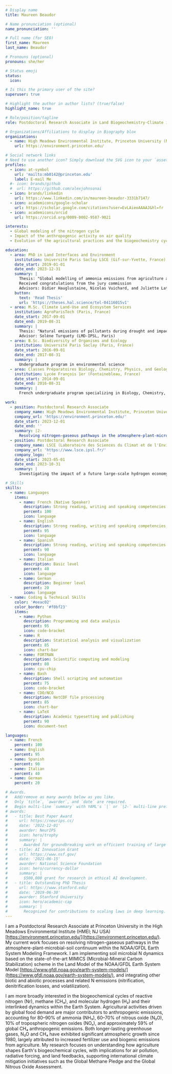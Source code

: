 ```yaml
---
# Display name
title: Maureen Beaudor

# Name pronunciation (optional)
name_pronunciation: ''

# Full name (for SEO)
first_name: Maureen
last_name: Beaudor

# Pronouns (optional)
pronouns: she/her

# Status emoji
status:
  icon: 

# Is this the primary user of the site?
superuser: true

# Highlight the author in author lists? (true/false)
highlight_name: true

# Role/position/tagline
role: Postdoctoral Research Associate in Land Biogeochemistry-Climate interactions

# Organizations/Affiliations to display in Biography blox
organizations:
  - name: High Meadows Environmental Institute, Princeton University (NJ, USA)
    url: https://environment.princeton.edu/

# Social network links
# Need to use another icon? Simply download the SVG icon to your `assets/media/icons/` folder.
profiles:
  - icon: at-symbol
    url: 'mailto:mb0142@princeton.edu'
    label: E-mail Me
  #- icon: brands/github
  #  url: https://github.com/alexjohnsonai
  - icon: brands/linkedin
    url: https://www.linkedin.com/in/maureen-beaudor-3331b7147/
  - icon: academicons/google-scholar
    url: https://scholar.google.com/citations?user=EvLAieoAAAAJ&hl=fr
  - icon: academicons/orcid
    url: https://orcid.org/0009-0002-9587-9021

interests:
  - Global modeling of the nitrogen cycle
  - Impact of the anthropogenic activity on air quality
  - Evolution of the agricultural practices and the biogeochemistry cycles 

education:
  - area: PhD in Land Interfaces and Environment 
    institution: Université Paris Saclay LSCE (Gif-sur-Yvette, France)
    date_start: 2019-01-01
    date_end: 2023-12-31
    summary: |
      Thesis: "Global modelling of ammonia emissions from agriculture and impact on atmospheric chemistry"
      Received congratulations from the jury commission
      Advisors: Didier Hauglustaine, Nicolas Vuichard, and Juliette Lathière
    button:
      text: 'Read Thesis'
      url: 'https://theses.hal.science/tel-04116015v1'
  - area: M.Sc. Climate Land-Use and Ecosystem Services
    institution: AgroParisTech (Paris, France)
    date_start: 2017-09-01
    date_end: 2019-08-31
    summary: |
      Thesis: "Natural emissions of pollutants during drought and impact on air quality during Summer 2018 in Europe"
      Advisor: Solène Turquety (LMD-IPSL, Paris)
  - area: B.Sc. Biodiversity of Organisms and Ecology
    institution: Université Paris Saclay (Paris, France)
    date_start: 2016-09-01
    date_end: 2017-08-31
    summary: |
      Undergraduate program in environmental science
  - area: Classes Préparatoires Biology, Chemistry, Physics, and Geology
    institution: Lycée François 1er (Fontainebleau, France)
    date_start: 2014-09-01
    date_end: 2016-08-31
    summary: |
      French undergraduate program specializing in Biology, Chemistry, Physics, and Geology, designed to prepare students for French agronomy and veterinary schools

work:
  - position: Postdoctoral Research Associate
    company_name: High Meadows Environmental Institute, Princeton University
    company_url: 'https://environment.princeton.edu/'
    date_start: 2023-12-01
    date_end: ''
    summary: |2-
      Resolving nitrogen-gaseous pathways in the atmosphere-plant-microbial-soil continuum within the NOAA/GFDL Earth System Modeling Framework. Implementing soil microbial N dynamics based on the MIMICS (MIcrobial-Mineral Carbon Stabilization; Wieder et al., 2015) scheme in the Land Model of the NOAA/GFDL ESM, and integrating other biotic and abiotic processes and related N emissions (nitrification, denitrification losses, and volatilization). Principal Investigator: Elena Shevliakova (Geophysical Fluid Dynamics Laboratory, NJ, USA).
  - position: Postdoctoral Research Associate
    company_name: LSCE (Laboratoire des Sciences du Climat et de l'Environnement)
    company_url: 'https://www.lsce.ipsl.fr/'
    company_logo: ''
    date_start: 2023-05-01
    date_end: 2023-10-31
    summary: |
      Investigating the impact of a future large-scale hydrogen economy on atmospheric composition and climate using an Earth System Model. Assessing the climate and environmental impacts of green ammonia by exploiting the IPSL Earth System Model and developing an offline model for H2 soil uptake with key environmental output from the ORCHIDEE model. Principal Investigator: Didier Hauglustaine (CNRS-LSCE, FRANCE).

# Skills
skills:
  - name: Languages
    items:
      - name: French (Native Speaker)
        description: Strong reading, writing and speaking competencies
        percent: 100
        icon: language
      - name: English
        description: Strong reading, writing and speaking competencies
        percent: 95
        icon: language
      - name: Spanish
        description: Strong reading, writing and speaking competencies
        percent: 90
        icon: language
      - name: Italian
        description: Basic level
        percent: 40
        icon: language
      - name: German
        description: Beginner level
        percent: 20
        icon: language
  - name: Coding & Technical Skills
    color: '#eeac02'
    color_border: '#f0bf23'
    items:
      - name: Python
        description: Programming and data analysis
        percent: 95
        icon: code-bracket
      - name: R
        description: Statistical analysis and visualization
        percent: 85
        icon: chart-bar
      - name: FORTRAN
        description: Scientific computing and modeling
        percent: 80
        icon: cpu-chip
      - name: Bash
        description: Shell scripting and automation
        percent: 75
        icon: code-bracket
      - name: CDO/NCO
        description: NetCDF file processing
        percent: 85
        icon: chart-bar
      - name: LaTeX
        description: Academic typesetting and publishing
        percent: 90
        icon: document-text

languages:
  - name: French
    percent: 100
  - name: English
    percent: 95
  - name: Spanish
    percent: 90
  - name: Italian
    percent: 40
  - name: German
    percent: 20

# Awards.
#   Add/remove as many awards below as you like.
#   Only `title`, `awarder`, and `date` are required.
#   Begin multi-line `summary` with YAML's `|` or `|2-` multi-line prefix and indent 2 spaces below.
# awards:
#   - title: Best Paper Award
#     url: https://neurips.cc/
#     date: '2022-12-01'
#     awarder: NeurIPS
#     icon: hero/trophy
#     summary: |
#       Awarded for groundbreaking work on efficient training of large models.
#   - title: AI Innovation Grant
#     url: https://www.nsf.gov/
#     date: '2021-06-15'
#     awarder: National Science Foundation
#     icon: hero/currency-dollar
#     summary: |
#       $500,000 grant for research in ethical AI development.
#   - title: Outstanding PhD Thesis
#     url: https://www.stanford.edu/
#     date: '2019-06-30'
#     awarder: Stanford University
#     icon: hero/academic-cap
#     summary: |
#       Recognized for contributions to scaling laws in deep learning.
---
```


I am a Postdoctoral Research Associate at Princeton University in the High Meadows Environmental Institute (HMEI; NJ USA) [https://environment.princeton.edu/](https://environment.princeton.edu/).
My current work focuses on resolving nitrogen-gaseous pathways in the atmosphere-plant-microbial-soil continuum within the NOAA/GFDL Earth System Modeling Framework. I am implementing soil microbial N dynamics based on the state-of-the-art MIMICS (MIcrobial-Mineral Carbon Stabilization) scheme in the Land Model of the NOAA/GFDL Earth System Model [https://www.gfdl.noaa.gov/earth-system-models/](https://www.gfdl.noaa.gov/earth-system-models/), and integrating other biotic and abiotic processes and related N emissions (nitrification, denitrification losses, and volatilization).

I am more broadly interested in the biogeochemical cycles of reactive nitrogen (Nr), methane (CH₄), and molecular hydrogen (H₂) and their interlinked dynamics within the Earth System. Agricultural activities driven by global food demand are major contributors to anthropogenic emissions, accounting for 80–90% of ammonia (NH₃), 60–70% of nitrous oxide (N₂O), 10% of tropospheric nitrogen oxides (NOₓ), and approximately 59% of global CH₄ anthropogenic emissions. Both longer-lasting greenhouse gases, N₂O and CH₄ have exhibited significant atmospheric growth since 1980, largely attributed to increased fertilizer use and biogenic emissions from agriculture. My research focuses on understanding how agriculture shapes Earth's biogeochemical cycles, with implications for air pollution, radiative forcing, and land feedbacks, supporting international climate mitigation initiatives such as the Global Methane Pledge and the Global Nitrous Oxide Assessment. 

